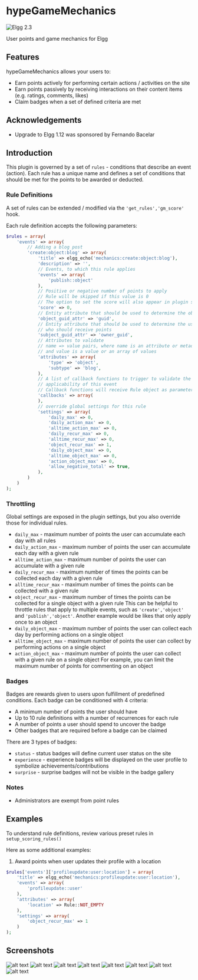 hypeGameMechanics
=================
![Elgg 2.3](https://img.shields.io/badge/Elgg-2.3-orange.svg?style=flat-square)

User points and game mechanics for Elgg

## Features

hypeGameMechanics allows your users to:

* Earn points actively for performing certain actions / activities on the site
* Earn points passively by receiving interactions on their content items (e.g. ratings, comments, likes)
* Claim badges when a set of defined criteria are met

## Acknowledgements

 * Upgrade to Elgg 1.12 was sponsored by Fernando Bacelar

## Introduction

This plugin is governed by a set of `rules` - conditions that describe an event (action).
Each rule has a unique name and defines a set of conditions that should be met
for the points to be awarded or deducted.

### Rule Definitions

A set of rules can be extended / modified via the ```'get_rules','gm_score'``` hook.

Each rule definition accepts the following parameters:

```php
$rules = array(
	'events' => array(
		// Adding a blog post
		'create:object:blog' => array(
			'title' => elgg_echo('mechanics:create:object:blog'),
			'description' => '',
			// Events, to which this rule applies
			'events' => array(
				'publish::object'
			),
			// Positive or negative number of points to apply
			// Rule will be skipped if this value is 0
			// The option to set the score will also appear in plugin settings
			'score' => 0,
			// Entity attribute that should be used to determine the object
			'object_guid_attr' => 'guid',
			// Entity attribute that should be used to determine the user
			// who should receive points
			'subject_guid_attr' => 'owner_guid',
			// Attributes to validate
			// name => value pairs, where name is an attribute or metadata,
			// and value is a value or an array of values
			'attributes' => array(
				'type' => 'object',
				'subtype' => 'blog',
			),
			// A list of callback functions to trigger to validate the
			// applicability of this event
			// Callback functions will receive Rule object as parameter
			'callbacks' => array(
			),
			// override global settings for this rule
			'settings' => array(
				'daily_max' => 0,
				'daily_action_max' => 0,
				'alltime_action_max' => 0,
				'daily_recur_max' => 0,
				'alltime_recur_max' => 0,
				'object_recur_max' => 1,
				'daily_object_max' => 0,
				'alltime_object_max' => 0,
				'action_object_max' => 0,
				'allow_negative_total' => true,
			),
		)
	)
);
```


### Throttling

Global settings are exposed in the plugin settings, but you also override those for individual rules.

* ```daily_max``` - maximum number of points the user can accumulate each day with all rules
* ```daily_action_max``` - maximum number of points the user can accumulate each day with a given rule
* ```alltime_action_max``` - maximum number of points the user can accumulate with a given rule
* ```daily_recur_max``` - maximum number of times the points can be collected each day with a given rule
* ```alltime_recur_max``` - maximum number of times the points can be collected with a given rule
* ```object_recur_max``` - maximum number of times the points can be collected for a single object with a given rule
This can be helpful to throttle rules that apply to multiple events, such as
```'create','object'``` and ```'publish','object'```. Another example would be
likes that only apply once to an object
* ```daily_object_max``` - maximum number of points the user can collect each day by performing actions on a single object
* ```alltime_object_max``` - maximum number of points the user can collect by performing actions on a single object
* ```action_object_max``` - maximum number of points the user can collect with a given rule on a single object
For example, you can limit the maximum number of points for commenting on an object

### Badges

Badges are rewards given to users upon fulfillment of predefined conditions.
Each badge can be conditioned with 4 criteria:
* A minimum number of points the user should have
* Up to 10 rule definitions with a number of recurrences for each rule
* A number of points a user should spend to uncover the badge
* Other badges that are required before a badge can be claimed

There are 3 types of badges:
* ```status``` -  status badges will define current user status on the site
* ```experience``` - experience badges will be displayed on the user profile to
symbolize achievements/contributions
* ```surprise``` - surprise badges will not be visible in the badge gallery

### Notes

* Administrators are exempt from point rules


## Examples

To understand rule definitions, review various preset rules in ```setup_scoring_rules()```

Here as some additional examples:

1. Award points when user updates their profile with a location

```php
$rules['events']['profileupdate:user:location'] = array(
	'title' => elgg_echo('mechanics:profileupdate:user:location'),
	'events' => array(
		'profileupdate::user'
	),
	'attributes' => array(
		'location' => Rule::NOT_EMPTY
	),
	'settings' => array(
		'object_recur_max' => 1
	)
);
```


## Screenshots

![alt text](https://raw.github.com/hypeJunction/hypeGameMechanics/master/screenshots/gallery.png "Badges gallery")
![alt text](https://raw.github.com/hypeJunction/hypeGameMechanics/master/screenshots/balance.png "Points balance")
![alt text](https://raw.github.com/hypeJunction/hypeGameMechanics/master/screenshots/leaderboard.png "Leaderboard")
![alt text](https://raw.github.com/hypeJunction/hypeGameMechanics/master/screenshots/badge_progress.png "Progress")
![alt text](https://raw.github.com/hypeJunction/hypeGameMechanics/master/screenshots/badge_awarded.png "Badge awarded")
![alt text](https://raw.github.com/hypeJunction/hypeGameMechanics/master/screenshots/penalty.png "Custom award")
![alt text](https://raw.github.com/hypeJunction/hypeGameMechanics/master/screenshots/admin_throttling.png "Admin settings")
![alt text](https://raw.github.com/hypeJunction/hypeGameMechanics/master/screenshots/admin_score.png "Scoring rules")